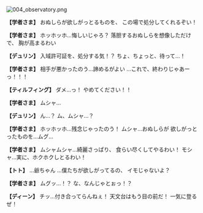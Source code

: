 
![004_observatory.png](../images/backgrounds/004_observatory.png)

**【学者さま】**
おぬしらが欲しがっとるものを、
この場で処分してくれるぞい！

**【学者さま】**
ホッホッホ…悔しいじゃろ？
落胆するおぬしらを想像しただけで、
胸が高まるわい

**【デュリン】**
入域許可証を、処分する気！？
ちょ、ちょっと、待って…！

**【学者さま】**
相手が悪かったのう…諦めるがよい
…これで、終わりじゃあーっ！！！

**【ティルフィング】**
ダメ…っ！
やめてください！！

**【学者さま】**
ムシャ…

**【デュリン】**
ん…？
ム、ムシャ…？

**【学者さま】**
ホッホッホ…残念じゃったのう！
ムシャ…おぬしらが
欲しがっとったものを…ムグ…

**【学者さま】**
ムシャムシャ…綺麗さっぱり、
食らい尽くしてやるわい！
モシャ…実に、ホクホクしとるわい！

**【トト】**
…爺ちゃん
…僕たちが欲しがってるの、
イモじゃないよ？

**【学者さま】**
ムグッ…！？
な、なんじゃとぉっ！？

**【ディーン】**
チッ…付き合ってらんねぇ！
天文台はもう目の前だ！
一気に登るぜ！